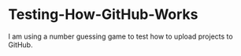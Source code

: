 # Testing-How-GitHub-Works
 I am using a number guessing game to test how to upload projects to GitHub.
